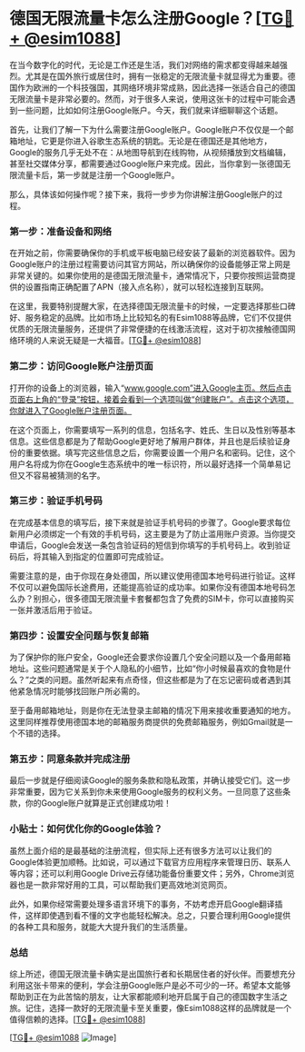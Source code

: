 # 德国无限流量卡怎么注册Google？[[TG💪+ @esim1088](https://t.me/s/esim1088)]

在当今数字化的时代，无论是工作还是生活，我们对网络的需求都变得越来越强烈。尤其是在国外旅行或居住时，拥有一张稳定的无限流量卡就显得尤为重要。德国作为欧洲的一个科技强国，其网络环境非常成熟，因此选择一张适合自己的德国无限流量卡是非常必要的。然而，对于很多人来说，使用这张卡的过程中可能会遇到一些问题，比如如何注册Google账户。今天，我们就来详细聊聊这个话题。

首先，让我们了解一下为什么需要注册Google账户。Google账户不仅仅是一个邮箱地址，它更是你进入谷歌生态系统的钥匙。无论是在德国还是其他地方，Google的服务几乎无处不在：从地图导航到在线购物，从视频播放到文档编辑，甚至社交媒体分享，都需要通过Google账户来完成。因此，当你拿到一张德国无限流量卡后，第一步就是注册一个Google账户。

那么，具体该如何操作呢？接下来，我将一步步为你讲解注册Google账户的过程。

### 第一步：准备设备和网络

在开始之前，你需要确保你的手机或平板电脑已经安装了最新的浏览器软件。因为Google账户的注册过程需要访问其官方网站，所以确保你的设备能够正常上网是非常关键的。如果你使用的是德国无限流量卡，通常情况下，只要你按照运营商提供的设置指南正确配置了APN（接入点名称），就可以轻松连接到互联网。

在这里，我要特别提醒大家，在选择德国无限流量卡的时候，一定要选择那些口碑好、服务稳定的品牌。比如市场上比较知名的有Esim1088等品牌，它们不仅提供优质的无限流量服务，还提供了非常便捷的在线激活流程，这对于初次接触德国网络环境的人来说无疑是一大福音。[[TG💪+ @esim1088](https://t.me/s/esim1088)]

### 第二步：访问Google账户注册页面

打开你的设备上的浏览器，输入“www.google.com”进入Google主页。然后点击页面右上角的“登录”按钮，接着会看到一个选项叫做“创建账户”。点击这个选项，你就进入了Google账户注册页面。

在这个页面上，你需要填写一系列的信息，包括名字、姓氏、生日以及性别等基本信息。这些信息都是为了帮助Google更好地了解用户群体，并且也是后续验证身份的重要依据。填写完这些信息之后，你需要设置一个用户名和密码。记住，这个用户名将成为你在Google生态系统中的唯一标识符，所以最好选择一个简单易记但又不容易被猜测的名字。

### 第三步：验证手机号码

在完成基本信息的填写后，接下来就是验证手机号码的步骤了。Google要求每位新用户必须绑定一个有效的手机号码，这主要是为了防止滥用账户资源。当你提交申请后，Google会发送一条包含验证码的短信到你填写的手机号码上。收到验证码后，将其输入到指定的位置即可完成验证。

需要注意的是，由于你现在身处德国，所以建议使用德国本地号码进行验证。这样不仅可以避免国际长途费用，还能提高验证的成功率。如果你没有德国本地号码怎么办？别担心，很多德国无限流量卡套餐都包含了免费的SIM卡，你可以直接购买一张并激活后用于验证。

### 第四步：设置安全问题与恢复邮箱

为了保护你的账户安全，Google还会要求你设置几个安全问题以及一个备用邮箱地址。这些问题通常是关于个人隐私的小细节，比如“你小时候最喜欢的食物是什么？”之类的问题。虽然听起来有点奇怪，但这些都是为了在忘记密码或者遇到其他紧急情况时能够找回账户所必需的。

至于备用邮箱地址，则是你在无法登录主邮箱的情况下用来接收重要通知的地方。这里同样推荐使用德国本地的邮箱服务商提供的免费邮箱服务，例如Gmail就是一个不错的选择。

### 第五步：同意条款并完成注册

最后一步就是仔细阅读Google的服务条款和隐私政策，并确认接受它们。这一步非常重要，因为它关系到你未来使用Google服务的权利义务。一旦同意了这些条款，你的Google账户就算是正式创建成功啦！

### 小贴士：如何优化你的Google体验？

虽然上面介绍的是最基础的注册流程，但实际上还有很多方法可以让我们的Google体验更加顺畅。比如说，可以通过下载官方应用程序来管理日历、联系人等内容；还可以利用Google Drive云存储功能备份重要文件；另外，Chrome浏览器也是一款非常好用的工具，可以帮助我们更高效地浏览网页。

此外，如果你经常需要处理多语言环境下的事务，不妨考虑开启Google翻译插件，这样即使遇到看不懂的文字也能轻松解决。总之，只要合理利用Google提供的各种工具和服务，就能大大提升我们的生活质量。

### 总结

综上所述，德国无限流量卡确实是出国旅行者和长期居住者的好伙伴。而要想充分利用这张卡带来的便利，学会注册Google账户是必不可少的一环。希望本文能够帮助到正在为此苦恼的朋友，让大家都能顺利地开启属于自己的德国数字生活之旅。记住，选择一款好的无限流量卡至关重要，像Esim1088这样的品牌就是一个值得信赖的选择。[[TG💪+ @esim1088](https://t.me/s/esim1088)]

[[TG💪+ @esim1088](https://t.me/s/esim1088) ![Image](https://i.postimg.cc/4NQfJmqS/Snipaste-2025-05-13-00-14-12.png)]
